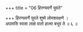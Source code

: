 +++
title = "06 हिरण्यवर्णे युवते"

+++
हिरण्यवर्णे युवते शुष्मे लोमशवक्षणे ।  
अपामसि स्वसा लाक्षे वातो हात्मा बभूव ते ॥ ६ ॥